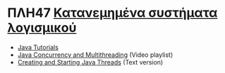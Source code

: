 # ΠΛΗ47 [Κατανεμημένα συστήματα λογισμικού](https://www.eap.gr/education/undergraduate/computer-science/topics/#katanem_sis_log)

- [Java Tutorials](https://docs.oracle.com/javase/tutorial/)
- [Java Concurrency and Multithreading](https://www.youtube.com/playlist?list=PLL8woMHwr36EDxjUoCzboZjedsnhLP1j4) (Video playlist)
- [Creating and Starting Java Threads](https://jenkov.com/tutorials/java-concurrency/creating-and-starting-threads.html) (Text version)

